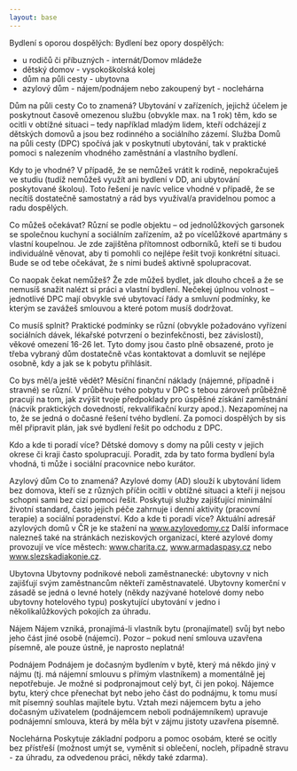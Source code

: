 ```yaml
---
layout: base
---
```


Bydlení s oporou dospělých:			Bydlení bez opory dospělých:

 - u rodičů či příbuzných				- internát/Domov mládeže
 - dětský domov					- vysokoškolská kolej
 - dům na půli cesty					- ubytovna
 - azylový dům					- nájem/podnájem nebo zakoupený byt
							- noclehárna

Dům na půli cesty
Co to znamená?
Ubytování v zařízeních, jejichž účelem je poskytnout časově omezenou službu (obvykle max. na 1 rok) těm, kdo se ocitli v obtížné situaci – tedy například mladým lidem, kteří odcházejí z dětských domovů a jsou bez rodinného a sociálního zázemí. Služba Domů na půli cesty (DPC) spočívá jak v poskytnutí ubytování, tak v praktické pomoci s nalezením vhodného zaměstnání a vlastního bydlení.

Kdy to je vhodné?
V případě, že se nemůžeš vrátit k rodině, nepokračuješ ve studiu (tudíž nemůžeš využít ani bydlení v DD, ani ubytování poskytované školou). Toto řešení je navíc velice vhodné v případě, že se necítíš dostatečně samostatný a rád bys využíval/a pravidelnou pomoc a radu dospělých.

Co můžeš očekávat?
Různí se podle objektu – od jednolůžkových garsonek se společnou kuchyní a sociálním zařízením, až po vícelůžkové apartmány s vlastní koupelnou. Je zde zajištěna přítomnost odborníků, kteří se ti budou individuálně věnovat, aby ti pomohli co nejlépe řešit tvoji konkrétní situaci. Bude se od tebe očekávat, že s nimi budeš aktivně spolupracovat.

Co naopak čekat nemůžeš?
Že zde můžeš bydlet, jak dlouho chceš a že se nemusíš snažit nalézt si práci a vlastní bydlení. Nečekej úplnou volnost – jednotlivé DPC mají obvykle své ubytovací řády a smluvní podmínky, ke kterým se zavážeš smlouvou a které potom musíš dodržovat.

Co musíš splnit?
Praktické podmínky se různí (obvykle požadováno vyřízení sociálních dávek, lékařské potvrzení o bezinfekčnosti, bez závislostí), věkové omezení 16-26 let. Tyto domy jsou často plně obsazené, proto je třeba vybraný dům dostatečně včas kontaktovat a domluvit se nejlépe osobně, kdy a jak se k pobytu přihlásit.

Co bys měl/a ještě vědět?
Měsíční finanční náklady (nájemné, případně i stravné) se různí. V průběhu tvého pobytu v DPC s tebou zároveň průběžně pracují na tom, jak zvýšit tvoje předpoklady pro úspěšné získání zaměstnání (nácvik praktických dovedností, rekvalifikační kurzy apod.). Nezapomínej na to, že se jedná o dočasné řešení tvého bydlení. Za pomoci dospělých by sis měl připravit plán, jak své bydlení řešit po odchodu z DPC.

Kdo a kde ti poradí více?
Dětské domovy s domy na půli cesty v jejich okrese či kraji často spolupracují. Poradit, zda by tato forma bydlení byla vhodná, ti může i sociální pracovnice nebo kurátor.


Azylový dům
Co to znamená?
Azylové domy (AD) slouží k ubytování lidem bez domova, kteří se z různých příčin ocitli v obtížné situaci a kteří ji nejsou schopni sami bez cizí pomoci řešit. Poskytují služby zajišťující minimální životní standard, často jejich péče zahrnuje i denní aktivity (pracovní terapie) a sociální poradenství.
Kdo a kde ti poradí více?
Aktuální adresář azylových domů v ČR je ke stažení na www.azylovedomy.cz
Další informace nalezneš také na stránkách neziskových organizací, které azylové domy provozují ve více městech: www.charita.cz, www.armadaspasy.cz nebo www.slezskadiakonie.cz.

Ubytovna
Ubytovny podnikové neboli zaměstnanecké: ubytovny v nich zajišťují svým zaměstnancům někteří zaměstnavatelé.
Ubytovny komerční v zásadě se jedná o levné hotely (někdy nazývané hotelové domy nebo ubytovny hotelového typu) poskytující ubytování v jedno i několikalůžkových pokojích za úhradu.

Nájem
Nájem vzniká, pronajímá-li vlastník bytu (pronajímatel) svůj byt nebo jeho část jiné osobě (nájemci). Pozor – pokud není smlouva uzavřena písemně, ale pouze ústně, je naprosto neplatná!

Podnájem
Podnájem je dočasným bydlením v bytě, který má někdo jiný v nájmu (tj. má nájemní smlouvu s přímým vlastníkem) a momentálně jej nepotřebuje. Je možné si podpronajmout celý byt, či jen pokoj. Nájemce bytu, který chce přenechat byt nebo jeho část do podnájmu, k tomu musí mít písemný souhlas majitele bytu. Vztah mezi nájemcem bytu a jeho dočasným uživatelem (podnájemcem neboli podnájemníkem) upravuje podnájemní smlouva, která by měla být v zájmu jistoty uzavřena písemně.

Noclehárna
Poskytuje základní podporu a pomoc osobám, které se ocitly bez přístřeší (možnost umýt se, vyměnit si oblečení, nocleh, případně stravu - za úhradu, za odvedenou práci, někdy také zdarma).
